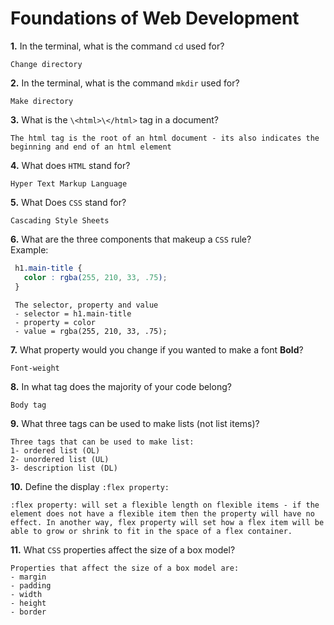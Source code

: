 # Foundations of Web Development

**1.** In the terminal, what is the command `cd` used for?
<!-- enter you answer in the space below -->
```
Change directory

```

**2.** In the terminal, what is the command `mkdir` used for?
<!-- enter you answer in the space below -->
```
Make directory 
```

**3.** What is the `\<html>\</html>` tag in a document?
<!-- enter you answer in the space below -->
```
The html tag is the root of an html document - its also indicates the beginning and end of an html element 
```

**4.** What does `HTML` stand for?
<!-- enter you answer in the space below -->
```
Hyper Text Markup Language
```

**5.** What Does `CSS` stand for?
<!-- enter you answer in the space below -->
```
Cascading Style Sheets
```

**6.** What are the three components that makeup a `CSS` rule? <br> Example:
```css
 h1.main-title {
   color : rgba(255, 210, 33, .75);
 }
```
<!-- enter you answer in the space below -->
```
 The selector, property and value 
 - selector = h1.main-title
 - property = color
 - value = rgba(255, 210, 33, .75);
```

**7.** What property would you change if you wanted to make a font **Bold**?
<!-- enter you answer in the space below -->
```
Font-weight
```

**8.** In what tag does the majority of your code belong?
<!-- enter you answer in the space below -->
```
Body tag
```

**9.** What three tags can be used to make lists (not list items)?
<!-- enter you answer in the space below -->
```
Three tags that can be used to make list:
1- ordered list (OL)
2- unordered list (UL)
3- description list (DL)
```

**10.** Define the display `:flex property:`
<!-- enter you answer in the space below -->
```
:flex property: will set a flexible length on flexible items - if the element does not have a flexible item then the property will have no effect. In another way, flex property will set how a flex item will be able to grow or shrink to fit in the space of a flex container.
```

**11.** What `CSS` properties affect the size of a box model?
<!-- enter you answer in the space below -->
```
Properties that affect the size of a box model are:
- margin
- padding
- width
- height
- border 
```